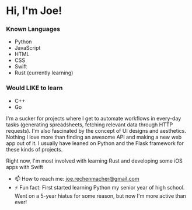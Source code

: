 <!--
**joerex1418/joerex1418** is a ✨ _special_ ✨ repository because its `README.md` (this file) appears on your GitHub profile.
-->

# Hi, I'm Joe!
### Known Languages
* Python
* JavaScript
* HTML
* CSS
* Swift
* Rust (currently learning)

### Would LIKE to learn
* C++
* Go

I'm a sucker for projects where I get to automate workflows in every-day tasks (generating spreadsheets, fetching relevant data through HTTP requests). I'm also fascinated by the concept of UI designs and aesthetics. Nothing I love more than finding an awesome API and making a new web app out of it. I usually have leaned on Python and the Flask framework for these kinds of projects.

Right now, I'm most involved with learning Rust and developing some iOS apps with Swift

- 📫 How to reach me: joe.rechenmacher@gmail.com
- ⚡ Fun fact: First started learning Python my senior year of high school. Went on a 5-year hiatus for some reason, but now I'm more active than ever!

